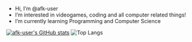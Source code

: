 - Hi, I’m @afk-user
- I’m interested in videogames, coding and all computer related things!
- I’m currently learning Programming and Computer Science

[![afk-user's GitHub stats](https://github-readme-stats.vercel.app/api?username=afk-user)](https://github.com/anuraghazra/github-readme-stats)
![Top Langs](https://github-readme-stats.vercel.app/api/top-langs/?username=afk-user&layout=compact&border_radius=20&bg_color=0d1117&text_color=c9d1d9&title_color=58a6ff&icon_color=58a6ff&hide_border=true)

<!---
afk-user/afk-user is a ✨ special ✨ repository because its `README.md` (this file) appears on your GitHub profile.
You can click the Preview link to take a look at your changes.
--->
